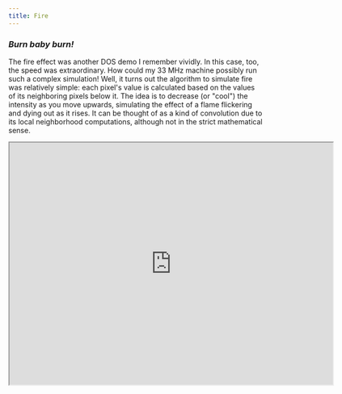 ```yaml
---
title: Fire
---
```


### *Burn baby burn!*
The fire effect was another DOS demo I remember vividly.
In this case, too, the speed was extraordinary. How could my 33 MHz machine possibly run such a complex simulation!
Well, it turns out the algorithm to simulate fire was relatively simple: each pixel's value is calculated based on the values of its neighboring pixels below it. The idea is to decrease (or "cool") the intensity as you move upwards, simulating the effect of a flame flickering and dying out as it rises. It can be thought of as a kind of convolution due to its local neighborhood computations, although not in the strict mathematical sense.
<iframe style="width: 640px; height: 480px;" src="https://editor.p5js.org/Frenchfaso/full/7UQ6iZ8W8"></iframe>
